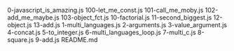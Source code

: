 0-javascript_is_amazing.js
100-let_me_const.js
101-call_me_moby.js
102-add_me_maybe.js
103-object_fct.js
10-factorial.js
11-second_biggest.js
12-object.js
13-add.js
1-multi_languages.js
2-arguments.js
3-value_argument.js
4-concat.js
5-to_integer.js
6-multi_languages_loop.js
7-multi_c.js
8-square.js
9-add.js
README.md
